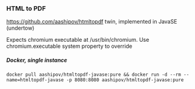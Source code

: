 ### HTML to PDF ###

https://github.com/aashipov/htmltopdf twin, implemented in JavaSE (undertow)

Expects chromium executable at /usr/bin/chromium. Use chromium.executable system property to override

##### Docker, single instance #####

```docker pull aashipov/htmltopdf-javase:pure && docker run -d --rm --name=htmltopdf-javase -p 8080:8080 aashipov/htmltopdf-javase:pure```
